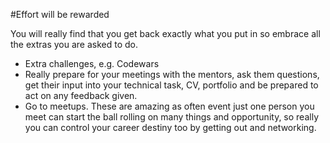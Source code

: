 #Effort will be rewarded

You will really find that you get back exactly what you put in so embrace all the extras you are asked to do.

- Extra challenges, e.g. Codewars
- Really prepare for your meetings with the mentors, ask them questions, get their input into your technical task, CV, portfolio and be prepared to act on any feedback given.
- Go to meetups. These are amazing as often event just one person you meet can start the ball rolling on many things and opportunity, so really you can control your career destiny too by getting out and networking. 
